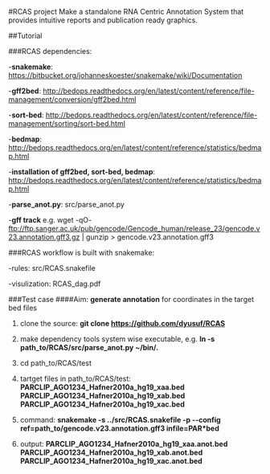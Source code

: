 
#RCAS project
Make a standalone RNA Centric Annotation System that provides intuitive reports and publication ready graphics.

##Tutorial

###RCAS dependencies:

-**snakemake**: https://bitbucket.org/johanneskoester/snakemake/wiki/Documentation

-**gff2bed**:
http://bedops.readthedocs.org/en/latest/content/reference/file-management/conversion/gff2bed.html

-**sort-bed**:
http://bedops.readthedocs.org/en/latest/content/reference/file-management/sorting/sort-bed.html

-**bedmap**:
http://bedops.readthedocs.org/en/latest/content/reference/statistics/bedmap.html

-**installation of gff2bed, sort-bed, bedmap**:
http://bedops.readthedocs.org/en/latest/content/reference/statistics/bedmap.html

-**parse_anot.py**: src/parse_anot.py

-**gff track** e.g.  wget -qO- ftp://ftp.sanger.ac.uk/pub/gencode/Gencode_human/release_23/gencode.v23.annotation.gff3.gz     | gunzip > gencode.v23.annotation.gff3

###RCAS workflow is built with snakemake:

-rules: src/RCAS.snakefile

-visulization: RCAS_dag.pdf

###Test case
####Aim: **generate annotation** for coordinates in the target bed files

1. clone the source: **git clone https://github.com/dyusuf/RCAS**

2. make dependency tools system wise executable, e.g. **ln -s path_to/RCAS/src/parse_anot.py ~/bin/.**

3. cd path_to/RCAS/test

4. tartget files in path_to/RCAS/test: **PARCLIP_AGO1234_Hafner2010a_hg19_xaa.bed  PARCLIP_AGO1234_Hafner2010a_hg19_xab.bed  PARCLIP_AGO1234_Hafner2010a_hg19_xac.bed** 

5. command: **snakemake -s ../src/RCAS.snakefile -p --config ref=path_to/gencode.v23.annotation.gff3 infile=PAR*bed**

6. output: **PARCLIP_AGO1234_Hafner2010a_hg19_xaa.anot.bed  PARCLIP_AGO1234_Hafner2010a_hg19_xab.anot.bed  PARCLIP_AGO1234_Hafner2010a_hg19_xac.anot.bed**





    
